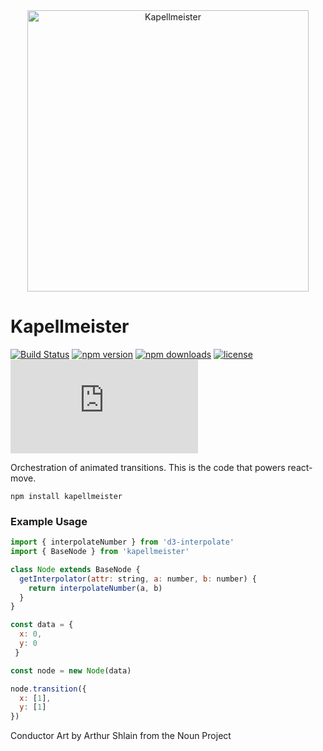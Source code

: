 <div style="text-align:center;">
  <img src="https://user-images.githubusercontent.com/4615775/51508153-4ffe6600-1db1-11e9-997a-b2d496effdbf.png" alt="Kapellmeister" style="width:450px;"/>
</div>

# Kapellmeister

[![Build Status](https://travis-ci.org/sghall/kapellmeister.svg?branch=master)](https://travis-ci.org/sghall/kapellmeister)
[![npm version](https://img.shields.io/npm/v/kapellmeister.svg)](https://www.npmjs.com/package/kapellmeister)
[![npm downloads](https://img.shields.io/npm/dm/kapellmeister.svg)](https://www.npmjs.com/package/kapellmeister)
[![license](https://img.shields.io/github/license/mashape/apistatus.svg?maxAge=2592000)](https://github.com/sghall/kapellmeister/blob/master/LICENSE)
![gzip size](http://img.badgesize.io/https://npmcdn.com/kapellmeister/dist/kapellmeister.min.js?compression=gzip)

Orchestration of animated transitions.  This is the code that powers react-move.

```
npm install kapellmeister
```

### Example Usage
```js
import { interpolateNumber } from 'd3-interpolate'
import { BaseNode } from 'kapellmeister'

class Node extends BaseNode {
  getInterpolator(attr: string, a: number, b: number) {
    return interpolateNumber(a, b)
  }
}

const data = {
  x: 0,
  y: 0
 }

const node = new Node(data)

node.transition({
  x: [1],
  y: [1]
})
```










Conductor Art by Arthur Shlain from the Noun Project
